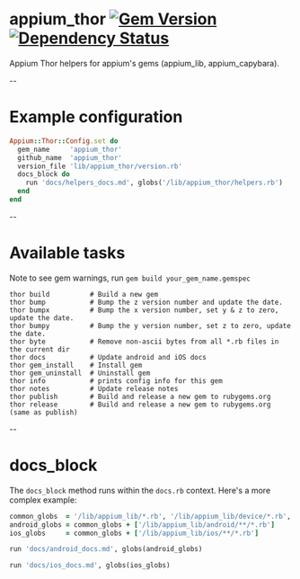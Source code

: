 # appium_thor [![Gem Version](https://badge.fury.io/rb/appium_thor.svg)](http://badge.fury.io/rb/appium_thor)[![Dependency Status](https://gemnasium.com/appium/appium_thor.svg)](https://gemnasium.com/appium/appium_thor)


Appium Thor helpers for appium's gems (appium_lib, appium_capybara).

--

# Example configuration

```ruby
Appium::Thor::Config.set do
  gem_name     'appium_thor'
  github_name  'appium_thor'
  version_file 'lib/appium_thor/version.rb'
  docs_block do
    run 'docs/helpers_docs.md', globs('/lib/appium_thor/helpers.rb')
  end
end
```

--

# Available tasks

Note to see gem warnings, run `gem build your_gem_name.gemspec`

```
thor build          # Build a new gem
thor bump           # Bump the z version number and update the date.
thor bumpx          # Bump the x version number, set y & z to zero, update the date.
thor bumpy          # Bump the y version number, set z to zero, update the date.
thor byte           # Remove non-ascii bytes from all *.rb files in the current dir
thor docs           # Update android and iOS docs
thor gem_install    # Install gem
thor gem_uninstall  # Uninstall gem
thor info           # prints config info for this gem
thor notes          # Update release notes
thor publish        # Build and release a new gem to rubygems.org
thor release        # Build and release a new gem to rubygems.org (same as publish)
```

--

# docs_block

The `docs_block` method runs within the `docs.rb` context. Here's a more complex example:

```ruby
common_globs  = '/lib/appium_lib/*.rb', '/lib/appium_lib/device/*.rb', '/lib/appium_lib/common/**/*.rb'
android_globs = common_globs + ['/lib/appium_lib/android/**/*.rb']
ios_globs     = common_globs + ['/lib/appium_lib/ios/**/*.rb']

run 'docs/android_docs.md', globs(android_globs)

run 'docs/ios_docs.md', globs(ios_globs)
```
